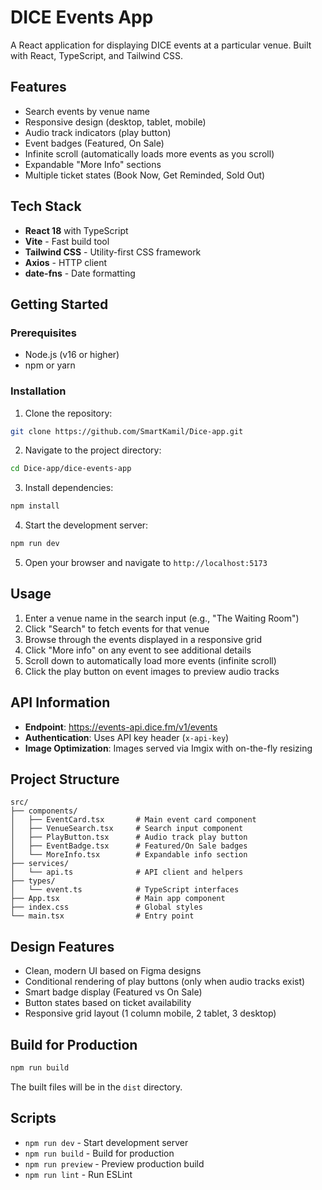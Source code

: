 # DICE Events App

A React application for displaying DICE events at a particular venue. Built with React, TypeScript, and Tailwind CSS.

## Features

- Search events by venue name
- Responsive design (desktop, tablet, mobile)
- Audio track indicators (play button)
- Event badges (Featured, On Sale)
- Infinite scroll (automatically loads more events as you scroll)
- Expandable "More Info" sections
- Multiple ticket states (Book Now, Get Reminded, Sold Out)

## Tech Stack

- **React 18** with TypeScript
- **Vite** - Fast build tool
- **Tailwind CSS** - Utility-first CSS framework
- **Axios** - HTTP client
- **date-fns** - Date formatting

## Getting Started

### Prerequisites

- Node.js (v16 or higher)
- npm or yarn

### Installation

1. Clone the repository:
```bash
git clone https://github.com/SmartKamil/Dice-app.git
```

2. Navigate to the project directory:
```bash
cd Dice-app/dice-events-app
```

3. Install dependencies:
```bash
npm install
```

4. Start the development server:
```bash
npm run dev
```

5. Open your browser and navigate to `http://localhost:5173`

## Usage

1. Enter a venue name in the search input (e.g., "The Waiting Room")
2. Click "Search" to fetch events for that venue
3. Browse through the events displayed in a responsive grid
4. Click "More info" on any event to see additional details
5. Scroll down to automatically load more events (infinite scroll)
6. Click the play button on event images to preview audio tracks

## API Information

- **Endpoint**: https://events-api.dice.fm/v1/events
- **Authentication**: Uses API key header (`x-api-key`)
- **Image Optimization**: Images served via Imgix with on-the-fly resizing

## Project Structure

```
src/
├── components/
│   ├── EventCard.tsx       # Main event card component
│   ├── VenueSearch.tsx     # Search input component
│   ├── PlayButton.tsx      # Audio track play button
│   ├── EventBadge.tsx      # Featured/On Sale badges
│   └── MoreInfo.tsx        # Expandable info section
├── services/
│   └── api.ts              # API client and helpers
├── types/
│   └── event.ts            # TypeScript interfaces
├── App.tsx                 # Main app component
├── index.css               # Global styles
└── main.tsx                # Entry point
```

## Design Features

- Clean, modern UI based on Figma designs
- Conditional rendering of play buttons (only when audio tracks exist)
- Smart badge display (Featured vs On Sale)
- Button states based on ticket availability
- Responsive grid layout (1 column mobile, 2 tablet, 3 desktop)

## Build for Production

```bash
npm run build
```

The built files will be in the `dist` directory.

## Scripts

- `npm run dev` - Start development server
- `npm run build` - Build for production
- `npm run preview` - Preview production build
- `npm run lint` - Run ESLint
